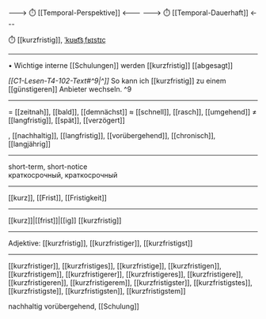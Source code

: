 ---> ⏱️ [[Temporal-Perspektive]] <---
---> ⏱️ [[Temporal-Dauerhaft]] <---

⏱️ [[kurzfristig]], [ˈkʊʁt͡sˌfʁɪstɪç](https://youglish.com/pronounce/kurzfristig/german)

---
•	Wichtige interne [[Schulungen]] werden [[kurzfristig]] [[abgesagt]]

*[[C1-Lesen-T4-102-Text#^9|^]]* So kann ich [[kurzfristig]] zu einem [[günstigeren]] Anbieter wechseln. ^9


---
= [[zeitnah]], [[bald]], [[demnächst]]
≈ [[schnell]], [[rasch]], [[umgehend]]
≠ [[langfristig]], [[spät]], [[verzögert]]

, [[nachhaltig]], [[langfristig]], [[vorübergehend]], [[chronisch]], [[langjährig]]


---
short-term, short-notice  
краткосрочный, краткосрочный

---
[[kurz]], [[Frist]], [[Fristigkeit]]

---
[[kurz]]|[[frist]]|[[ig]]
[[kurzfristig]]


---
Adjektive: [[kurzfristig]], [[kurzfristiger]], [[kurzfristigst]]

---
[[kurzfristiger]], [[kurzfristiges]], [[kurzfristige]], [[kurzfristigen]], [[kurzfristigem]], [[kurzfristigerer]], [[kurzfristigeres]], [[kurzfristigere]], [[kurzfristigeren]], [[kurzfristigerem]], [[kurzfristigster]], [[kurzfristigstes]], [[kurzfristigste]], [[kurzfristigsten]], [[kurzfristigstem]]



nachhaltig
vorübergehend, [[Schulung]]